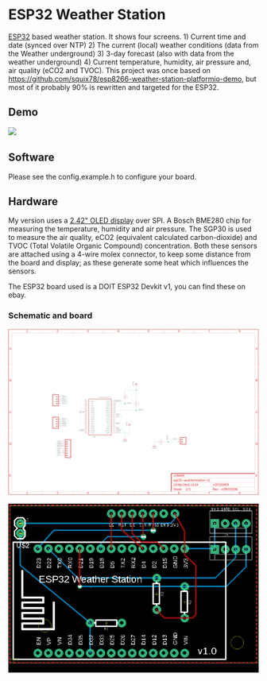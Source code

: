 # ESP32 Weather Station

[ESP32](https://www.espressif.com/en/products/hardware/esp32/overview) based weather station. It shows four screens. 1) Current time and date (synced over NTP) 2) The current (local) weather conditions (data from the Weather underground) 3) 3-day forecast (also with data from the weather underground) 4) Current temperature, humidity, air pressure and, air quality (eCO2 and TVOC). This project was once based on https://github.com/squix78/esp8266-weather-station-platformio-demo, but most of it probably 90% is rewritten and targeted for the ESP32.

## Demo
[![](http://img.youtube.com/vi/XPXsWYJnScY/0.jpg)](http://www.youtube.com/watch?v=XPXsWYJnScY "demo video")
## Software

Please see the config.example.h to configure your board.

## Hardware

My version uses a [2.42" OLED display](https://www.ebay.com/itm/SPI-2-42-OLED-128x64-Graphic-OLED-Module-Display-Arduino-PIC-AVR-Multi-wii/162156495387?ssPageName=STRK%3AMEBIDX%3AIT&_trksid=p2060353.m2749.l2649) over SPI. A Bosch BME280 chip for measuring the temperature, humidity and air pressure. The SGP30 is used to measure the air quality, eCO2 (equivalent calculated carbon-dioxide) and TVOC (Total Volatile Organic Compound) concentration. Both these sensors are attached using a 4-wire molex connector, to keep some distance from the board and display; as these generate some heat which influences the sensors.

The ESP32 board used is a DOIT ESP32 Devkit v1, you can find these on ebay.

### Schematic and board

![Schematic](https://raw.githubusercontent.com/fremouw/esp32-weather-station/master/hardware/v1.0/schematic.png)

![Board](https://raw.githubusercontent.com/fremouw/esp32-weather-station/master/hardware/v1.0/board.png)
